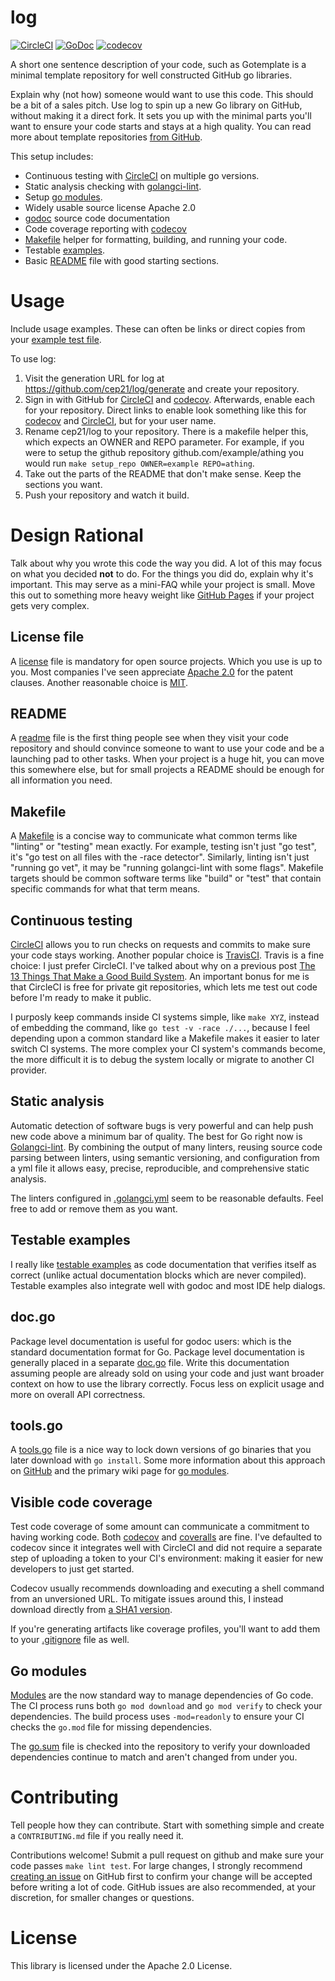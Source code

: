 # log
[![CircleCI](https://circleci.com/gh/cep21/log.svg)](https://circleci.com/gh/cep21/log)
[![GoDoc](https://godoc.org/github.com/cep21/log?status.svg)](https://godoc.org/github.com/cep21/log)
[![codecov](https://codecov.io/gh/cep21/log/branch/master/graph/badge.svg)](https://codecov.io/gh/cep21/log)

A short one sentence description of your code, such as Gotemplate is a minimal template repository for well constructed
GitHub go libraries.

Explain why (not how) someone would want to use this code.  This should be a bit of a sales pitch.  Use log to
spin up a new Go library on GitHub, without making it a direct fork.  It sets you up with the minimal parts you'll want
to ensure your code starts and stays at a high quality.  You can read more about template repositories
[from GitHub](https://github.blog/2019-06-06-generate-new-repositories-with-repository-templates/).

This setup includes:
* Continuous testing with [CircleCI](https://circleci.com/) on multiple go versions.
* Static analysis checking with [golangci-lint](https://github.com/golangci/golangci-lint).
* Setup [go modules](https://github.com/golang/go/wiki/Modules).
* Widely usable source license Apache 2.0
* [godoc](https://godoc.org) source code documentation
* Code coverage reporting with [codecov](https://codecov.io)
* [Makefile](https://en.wikipedia.org/wiki/Makefile) helper for formatting, building, and running your code.
* Testable [examples](https://blog.golang.org/examples).
* Basic [README](https://en.wikipedia.org/wiki/README) file with good starting sections.

# Usage

Include usage examples.  These can often be links or direct copies from your
[example test file](./log_example_test.go).

<!--
```go
    func ExampleRemoveMe() {
    	fmt.Println(log.RemoveMe("hello", "world"))
    }
```
-->
To use log:
1. Visit the generation URL for log at https://github.com/cep21/log/generate and create your repository.
2. Sign in with GitHub for [CircleCI](https://circleci.com) and [codecov](https://codecov.io).  Afterwards, enable each
for your repository.  Direct links to enable look something like this for [codecov](https://codecov.io/gh/cep21/+) and
[CircleCI](https://circleci.com/add-projects/gh/cep21), but for your user name.
3. Rename cep21/log to your repository.  There is a makefile helper this, which expects an OWNER
 and REPO parameter.  For example, if you were to setup the github repository github.com/example/athing you would run
 `make setup_repo OWNER=example REPO=athing`.
4. Take out the parts of the README that don't make sense.  Keep the sections you want.
5. Push your repository and watch it build.

# Design Rational

Talk about why you wrote this code the way you did.  A lot of this may focus on what you decided **not** to do.
For the things you did do, explain why it's important.  This may serve as a mini-FAQ while your project is small.
Move this out to something more heavy weight like [GitHub Pages](https://pages.github.com) if your project gets very
complex.

## License file

A [license](./LICENSE.txt) file is mandatory for open source projects.  Which you use is up to you. Most companies I've
seen appreciate [Apache 2.0](https://tldrlegal.com/license/apache-license-2.0-(apache-2.0)) for the patent clauses.
Another reasonable choice is [MIT](https://tldrlegal.com/license/mit-license).

## README

A [readme](./README.md) file is the first thing people see when they visit your code repository and should convince
someone to want to use your code and be a launching pad to other tasks.  When your project is a huge hit, you can move
this somewhere else, but for small projects a README should be enough for all information you need.

## Makefile

A [Makefile](./Makefile) is a concise way to communicate what common terms like "linting" or "testing" mean exactly. 
For example, testing isn't just "go test", it's "go test on all files with the -race detector". Similarly, linting isn't
just "running go vet", it may be "running golangci-lint with some flags".  Makefile targets should be common software
terms like "build" or "test" that contain specific commands for what that term means.

## Continuous testing

[CircleCI](./.circleci) allows you to run checks on requests and commits to make sure your code stays working.
Another popular choice is [TravisCI](https://travis-ci.org).  Travis is a fine choice: I just prefer CircleCI.  I've
talked about why on a previous post
[The 13 Things That Make a Good Build System](https://www.signalfx.com/blog/the-13-things-that-make-a-good-build-system/).
An important bonus for me is that CircleCI is free for private git repositories, which lets me test out code before I'm
ready to make it public.

I purposly keep commands inside CI systems simple, like `make XYZ`, instead of embedding the command, like
`go test -v -race ./...`, because I feel depending upon a common standard like a Makefile makes it easier to later
switch CI systems.  The more complex your CI system's commands become, the more difficult it is to debug the system
locally or migrate to another CI provider.

## Static analysis

Automatic detection of software bugs is very powerful and can help push new code above a minimum bar of quality.
The best for Go right now is [Golangci-lint](https://github.com/golangci/golangci-lint).  By combining the output of
many linters, reusing source code parsing between linters, using semantic versioning, and configuration from a yml file
it allows easy, precise, reproducible, and comprehensive static analysis.

The linters configured in [.golangci.yml](./.golangci.yml) seem to be reasonable defaults.  Feel free to add or remove
them as you want.

## Testable examples

I really like [testable examples](./log_example_test.go) as code documentation that verifies itself as correct (unlike actual documentation blocks
which are never compiled).  Testable examples also integrate well with godoc and most IDE help dialogs.

## doc.go

Package level documentation is useful for godoc users: which is the standard documentation format for Go.  Package level
documentation is generally placed in a separate [doc.go](./doc.go) file. Write this documentation assuming people are
already sold on using your code and just want broader context on how to use the library correctly.  Focus less on
explicit usage and more on overall API correctness.

## tools.go

A [tools.go](./tools.go) file is a nice way to lock down versions of go binaries that you later download with `go install`.
Some more information about this approach on [GitHub](https://github.com/golang/go/issues/25922) and the primary
wiki page for [go modules](https://github.com/golang/go/wiki/Modules#how-can-i-track-tool-dependencies-for-a-module).

## Visible code coverage

Test code coverage of some amount can communicate a commitment to having working code. Both
[codecov](https://codecov.io) and [coveralls](https://docs.coveralls.io/go)
are fine.  I've defaulted to codecov since it integrates well with CircleCI and did not require a separate step of
uploading a token to your CI's environment: making it easier for new developers to just get started.

Codecov usually recommends downloading and executing a shell command from an unversioned URL.  To mitigate issues
around this, I instead download directly from
[a SHA1 version](https://raw.githubusercontent.com/codecov/codecov-bash/1044b7a243e0ea0c05ed43c2acd8b7bb7cef340c/codecov).

If you're generating artifacts like coverage profiles, you'll want to add them to your [.gitignore](./.gitignore) file as well.

## Go modules

[Modules](./go.mod) are the now standard way to manage dependencies of Go code.  The CI process runs both `go mod download` and
`go mod verify` to check your dependencies.
The build process uses `-mod=readonly` to ensure your CI checks the `go.mod` file for missing dependencies.

The [go.sum](./go.sum) file is checked into the repository to verify your downloaded dependencies continue to match and
aren't changed from under you.

# Contributing

Tell people how they can contribute.  Start with something simple and create a `CONTRIBUTING.md` file if you really
need it.

Contributions welcome!  Submit a pull request on github and make sure your code passes `make lint test`.  For
large changes, I strongly recommend [creating an issue](https://github.com/cep21/log/issues) on GitHub first to
confirm your change will be accepted before writing a lot of code.  GitHub issues are also recommended, at your discretion,
for smaller changes or questions.

# License

This library is licensed under the Apache 2.0 License.
